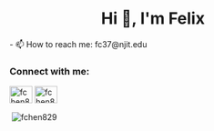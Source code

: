 <h1 align="center">Hi 👋, I'm Felix</h1>
- 📫 How to reach me: fc37@njit.edu

<h3 align="left">Connect with me:</h3>
<p align="left">
<a href="https://linkedin.com/in/fchen829" target="blank"><img align="center" src="https://raw.githubusercontent.com/rahuldkjain/github-profile-readme-generator/master/src/images/icons/Social/linked-in-alt.svg" alt="fchen829" height="30" width="40" /></a>
<a href="https://instagram.com/fchen829" target="blank"><img align="center" src="https://raw.githubusercontent.com/rahuldkjain/github-profile-readme-generator/master/src/images/icons/Social/instagram.svg" alt="fchen829" height="30" width="40" /></a>
</p>

<p>&nbsp;<img align="center" src="https://github-readme-stats.vercel.app/api?username=fchen829&show_icons=true&locale=en" alt="fchen829" /></p>
